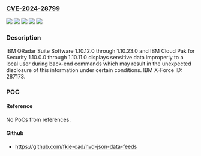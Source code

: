 ### [CVE-2024-28799](https://cve.mitre.org/cgi-bin/cvename.cgi?name=CVE-2024-28799)
![](https://img.shields.io/static/v1?label=Product&message=Cloud%20Pak%20for%20Security&color=blue)
![](https://img.shields.io/static/v1?label=Product&message=QRadar%20Suite%20Software&color=blue)
![](https://img.shields.io/static/v1?label=Version&message=1.10.0.0%3C%3D%201.10.11.0%20&color=brighgreen)
![](https://img.shields.io/static/v1?label=Version&message=1.10.12.0%3C%3D%201.10.23.0%20&color=brighgreen)
![](https://img.shields.io/static/v1?label=Vulnerability&message=CWE-214%20Invocation%20of%20Process%20Using%20Visible%20Sensitive%20Information&color=brighgreen)

### Description

IBM QRadar Suite Software 1.10.12.0 through 1.10.23.0 and IBM Cloud Pak for Security 1.10.0.0 through 1.10.11.0 displays sensitive data improperly to a local user during back-end commands which may result in the unexpected disclosure of this information under certain conditions.  IBM X-Force ID:  287173.

### POC

#### Reference
No PoCs from references.

#### Github
- https://github.com/fkie-cad/nvd-json-data-feeds


